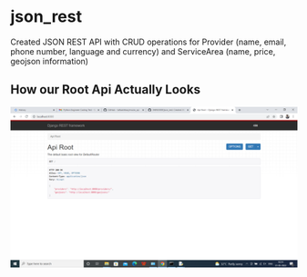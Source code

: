 # json_rest
Created JSON REST API with CRUD operations for Provider (name, email, phone number, language and currency) and ServiceArea (name, price, geojson information)

## How our Root Api Actually Looks
![](preview/root.png)
